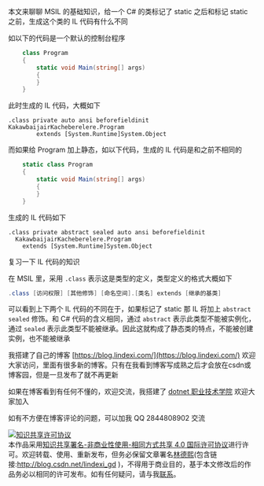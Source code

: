 
本文来聊聊 MSIL 的基础知识，给一个 C# 的类标记了 static 之后和标记 static 之前，生成这个类的 IL 代码有什么不同

<!--more-->


<!-- 发布 -->

如以下的代码是一个默认的控制台程序

```csharp
    class Program
    {
        static void Main(string[] args)
        {
        }
    }
```

此时生成的 IL 代码，大概如下

```IL
.class private auto ansi beforefieldinit KakawbaijairKacheberelere.Program
        extends [System.Runtime]System.Object
```

而如果给 Program 加上静态，如以下代码，生成的 IL 代码是和之前不相同的

```csharp
    static class Program
    {
        static void Main(string[] args)
        {
        }
    }
```

生成的 IL 代码如下

```IL
.class private abstract sealed auto ansi beforefieldinit
  KakawbaijairKacheberelere.Program
    extends [System.Runtime]System.Object
```

复习一下 IL 代码的知识

在 MSIL 里，采用 `.class` 表示这是类型的定义，类型定义的格式大概如下

```csharp
.class [访问权限] [其他修饰] [命名空间].[类名] extends [继承的基类]
```

可以看到上下两个 IL 代码的不同在于，如果标记了 static 那 IL 将加上 `abstract sealed` 修饰。和 C# 代码的含义相同，通过 `abstract` 表示此类型不能被实例化，通过 `sealed` 表示此类型不能被继承。因此这就构成了静态类的特点，不能被创建实例，也不能被继承



我搭建了自己的博客 [https://blog.lindexi.com/](https://blog.lindexi.com/) 欢迎大家访问，里面有很多新的博客。只有在我看到博客写成熟之后才会放在csdn或博客园，但是一旦发布了就不再更新

如果在博客看到有任何不懂的，欢迎交流，我搭建了 [dotnet 职业技术学院](https://t.me/dotnet_campus) 欢迎大家加入

如有不方便在博客评论的问题，可以加我 QQ 2844808902 交流

<a rel="license" href="http://creativecommons.org/licenses/by-nc-sa/4.0/"><img alt="知识共享许可协议" style="border-width:0" src="https://licensebuttons.net/l/by-nc-sa/4.0/88x31.png" /></a><br />本作品采用<a rel="license" href="http://creativecommons.org/licenses/by-nc-sa/4.0/">知识共享署名-非商业性使用-相同方式共享 4.0 国际许可协议</a>进行许可。欢迎转载、使用、重新发布，但务必保留文章署名[林德熙](http://blog.csdn.net/lindexi_gd)(包含链接:http://blog.csdn.net/lindexi_gd )，不得用于商业目的，基于本文修改后的作品务必以相同的许可发布。如有任何疑问，请与我[联系](mailto:lindexi_gd@163.com)。